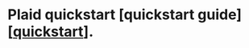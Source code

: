 # Plaid quickstart [**quickstart guide**][[quickstart](https://plaid.com/docs/quickstart/#introduction)].
